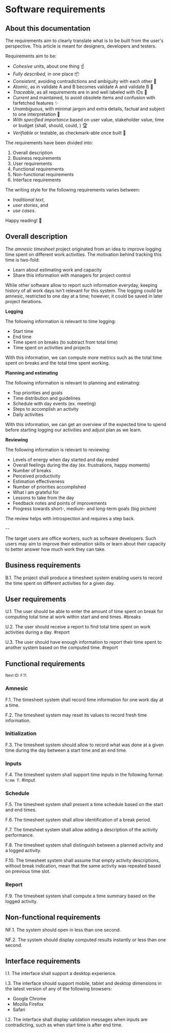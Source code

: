 # Software requirements

## About this documentation

The requirements aim to clearly translate what is to be built 
from the user's perspective.
This article is meant for designers, developers and testers.

Requirements aim to be:

- *Cohesive* units, about one thing ☝
- *Fully described*, in one place 📦
- *Consistent*, avoiding contradictions and ambiguity with each other 🚅
- *Atomic*, as in validate A and B becomes validate A and validate B 🔬
- *Traceable*, as all requirements are in and well labeled with IDs 🔖
- *Current* and maintained, to avoid obsolete items and 
  confusion with farfetched features ✨
- *Unambiguous*, with minimal jargon and extra details, factual and subject 
  to one interpretation 🔑
- *With specified importance* based on user value, stakeholder value, 
  time or budget (shall, should, could, ) 🏆
- *Verifiable* or testable, as checkmark-able once built 🔨

The requirements have been divided into:

1. Overall description
1. Business requirements
1. User requirements
1. Functional requirements
1. Non-functional requirements
1. Interface requirements

The writing style for the following requirements varies between:

- *traditional text*,
- *user stories*, and
- *use cases*.

Happy reading! 🙂


## Overall description

The *amnesic timesheet* project originated from an idea to improve logging
time spent on different work activities. The motivation behind tracking this
time is two-fold:

- Learn about estimating work and capacity
- Share this information with managers for project control

While other software allow to report such information everyday,
keeping history of all work days isn't relevant for this system.
The logging could be amnesic, restricted to one day at a time;
however, it could be saved in later project iterations.

**Logging**

The following information is relevant to time logging:

- Start time
- End time
- Time spent on breaks (to subtract from total time)
- Time spent on activities and projects

With this information, we can compute more metrics such as the total time spent
on breaks and the total time spent working.

**Planning and estimating**

The following information is relevant to planning and estimating:

- Top priorities and goals
- Time distribution and guidelines
- Schedule with day events (ex. meeting)
- Steps to accomplish an activity
- Daily activities

With this information, we can get an overview of the expected time to spend
before starting logging our activities and adjust plan as we learn.

**Reviewing**

The following information is relevant to reviewing:

- Levels of energy when day started and day ended
- Overall feelings during the day (ex. frustrations, happy moments)
- Number of breaks
- Perceived productivity
- Estimation effectiveness
- Number of priorities accomplished
- What I am grateful for
- Lessons to take from the day
- Feedback notes and points of improvements
- Progress towards short-, medium- and long-term goals (big picture)

The review helps with introspection and requires a step back.

--

The target users are office workers, such as software developers.
Such users may aim to improve their estimation skills or learn about their
capacity to better answer how much work they can take.

## Business requirements

B.1.
The project
shall
produce a timesheet system
enabling users to record the time spent on different activities for a given day.

## User requirements

U.1.
The user
should be able to
enter the amount of time spent on break
for computing total time at work within start and end times.
#breaks

U.2.
The user
should
receive a report to find total time spent on work activities during a day.
#report

U.3.
The user
should have enough information to
report their time spent to another system based on the computed time.
#report

## Functional requirements

<sub>Next ID: F.11.</sub>

### Amnesic

F.1.
The timesheet system
shall
record time information for one work day at a time.

F.2.
The timesheet system
may
reset its values to record fresh time information.

### Initialization

F.3.
The timesheet system
should
allow to record what was done at a given time during the day
between a start time and an end time.

### Inputs

F.4.
The timesheet system
shall
support time inputs in the following format: `h:mm T`.
#input

### Schedule

F.5.
The timesheet system
shall
present a time schedule based on the start and end times.

F.6.
The timesheet system
shall
allow identification of a break period.

F.7.
The timesheet system
shall
allow adding a description of the activity performance.

F.8.
The timesheet system
shall
distinguish between a planned activity and a logged activity.

F.10.
The timesheet system
shall
assume that empty activity descriptions, without break indication,
mean that the same activity was repeated based on previous time slot.

### Report

F.9.
The timesheet system
shall
compute a time summary based on the logged activity.


## Non-functional requirements

NF.1.
The system
should
open in less than one second.

NF.2.
The system
should
display computed results instantly or less than one second.

## Interface requirements

I.1.
The interface
shall
support a desktop experience.

I.3.
The interface
should
support mobile, tablet and desktop dimensions
in the latest version of any of the following browsers:

- Google Chrome
- Mozilla Firefox
- Safari

I.2.
The interface 
shall
display validation messages when inputs are contradicting,
such as when start time is after end time.
